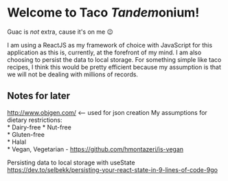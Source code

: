 # Welcome to Taco *Tandem*onium!
Guac is *not* extra, cause it's on me 😉

I am using a ReactJS as my framework of choice with JavaScript for this application as this is, currently, at the forefront of my mind.  I am also choosing to persist the data to local storage.  For something simple like taco recipes, I think this would be pretty efficient because my assumption is that we will not be dealing with millions of records.

## Notes for later
http://www.objgen.com/ <-- used for json creation
My assumptions for dietary restrictions:  
	* Dairy-free
	* Nut-free  
    * Gluten-free   
	* Halal  
	* Vegan, Vegetarian - https://github.com/hmontazeri/is-vegan
	   
Persisting data to local storage with useState
https://dev.to/selbekk/persisting-your-react-state-in-9-lines-of-code-9go


